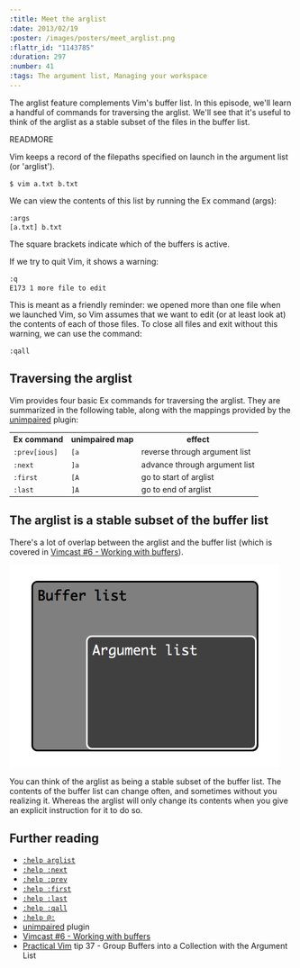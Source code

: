 ```yaml
--- 
:title: Meet the arglist
:date: 2013/02/19
:poster: /images/posters/meet_arglist.png
:flattr_id: "1143785"
:duration: 297
:number: 41
:tags: The argument list, Managing your workspace
---
```


The arglist feature complements Vim's buffer list. In this episode, we'll learn a handful of commands for traversing the arglist. We'll see that it's useful to think of the arglist as a stable subset of the files in the buffer list.

READMORE


Vim keeps a record of the filepaths specified on launch in the argument list (or 'arglist').

    $ vim a.txt b.txt

We can view the contents of this list by running the Ex command (args):

    :args
    [a.txt] b.txt

The square brackets indicate which of the buffers is active.

If we try to quit Vim, it shows a warning:

    :q
    E173 1 more file to edit

This is meant as a friendly reminder: we opened more than one file when we launched Vim, so Vim assumes that we want to edit (or at least look at) the contents of each of those files. To close all files and exit without this warning, we can use the command:

    :qall

## Traversing the arglist

Vim provides four basic Ex commands for traversing the arglist. They are summarized in the following table, along with the mappings provided by the [unimpaired] plugin:

<table>
   <tr>
       <th>Ex command</th>
       <th>unimpaired map</th>
       <th>effect</th>
   </tr>
   <tr>
       <td><code>:prev[ious]</code></td>
       <td><code>[a</code></td>
       <td>reverse through argument list</td>
   </tr>
   <tr>
       <td><code>:next</code></td>
       <td><code>]a</code></td>
       <td>advance through argument list</td>
   </tr>
   <tr>
       <td><code>:first</code></td>
       <td><code>[A</code></td>
       <td>go to start of arglist</td>
   </tr>
   <tr>
       <td><code>:last</code></td>
       <td><code>]A</code></td>
       <td>go to end of arglist</td>
   </tr>
</table>

## The arglist is a stable subset of the buffer list

There's a lot of overlap between the arglist and the buffer list (which is covered in [Vimcast #6 - Working with buffers][6]). 

![The arglist is a stable subset of the buffer list](/images/blog/bufset-argsubset.png)

You can think of the arglist as being a stable subset of the buffer list. The contents of the buffer list can change often, and sometimes without you realizing it. Whereas the arglist will only change its contents when you give an explicit instruction for it to do so.

## Further reading

* [`:help arglist`][arglist]
* [`:help :next`][next]
* [`:help :prev`][prev]
* [`:help :first`][first]
* [`:help :last`][last]
* [`:help :qall`][qall]
* [`:help @:`][repeat]
* [unimpaired] plugin
* [Vimcast #6 - Working with buffers][6]
* [Practical Vim][] tip 37 - Group Buffers into a Collection with the Argument List

[arglist]: http://vimdoc.sourceforge.net/htmldoc/editing.html#arglist
[next]: http://vimdoc.sourceforge.net/htmldoc/editing.html#:next
[prev]: http://vimdoc.sourceforge.net/htmldoc/editing.html#:prev
[first]: http://vimdoc.sourceforge.net/htmldoc/editing.html#:first
[last]: http://vimdoc.sourceforge.net/htmldoc/editing.html#:last
[qall]: http://vimdoc.sourceforge.net/htmldoc/editing.html#:qall
[repeat]: http://vimdoc.sourceforge.net/htmldoc/repeat.html#@:
[unimpaired]: https://github.com/tpope/vim-unimpaired
[6]: /e/6
[Practical Vim]: http://pragprog.com/book/dnvim/practical-vim
